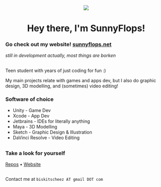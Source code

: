 <p align="center"><img src="https://github.com/user-attachments/assets/267d2fe7-def5-4b71-916a-f0ded73a4bcb"></p>

<div id="toc">
  <ul align="center" style="list-style: none">
    <summary>
      <h1>
        Hey there, I'm SunnyFlops!
      </h1>
    </summary>
  </ul>
</div>

### Go check out my website! [sunnyflops.net](https://sunnyflops.net)
_still in development actually, most things are borken_

##

Teen student with years of just coding for fun :)

My main projects relate with games and apps dev, but I also do graphic design, 3D modelling, and (sometimes) video editing!

### Software of choice
- Unity - Game Dev
- Xcode - App Dev
- Jetbrains - IDEs for literally anything
- Maya - 3D Modelling
- Sketch - Graphic Design & Illustration
- DaVinci Resolve - Video Editing

##

### Take a look for yourself

[Repos](https://github.com/SunnyFloppyDiskStudios?tab=repositories) • [Website](https://sunnyflops.net)

##

Contact me at `biskitscheez AT gmail DOT com`
